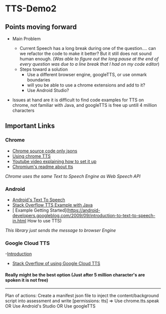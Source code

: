 # TTS-Demo2

## Points moving forward
- Main Problem 
  - Current Speech has a long break during one of the question.... can we refactor the code to make it better? But it still does not sound human enough.
  (_Was able to figure out the long pause at the end of every question was due to a line break that I had on my code editor_)
  - Steps toward a solution
    - Use a different browser engine, googleTTS, or use onmark boundaries
    - will you be able to use a chrome extensions and add to it?  
    - Use Android Studio?  

- Issues at hand are it is difficult to find code examples for TTS on chrome, not familiar with Java, and googleTTS is free up untill 4 million characters 

## Important Links 

### Chrome

- [Chrome source code only jsons](https://chromium.googlesource.com/chromium/chromium/+/3d79ca55eb86e0f8733585beaece851e961ac769/chrome/common/extensions/api/)
- [Using chrome TTS](https://stackoverflow.com/questions/25641521/using-chrome-text-to-speech-in-a-chrome-extension)
- [Youtube video explaining how to set it up](https://www.youtube.com/watch?v=5KL_ccQwAuo)
- [Chromium's readme about tts](https://chromium.googlesource.com/chromium/src.git/+/refs/heads/lkgr-ios-internal/docs/accessibility/tts.md#text-to-speech-in-chrome-and-chrome-os)

*Chrome uses the same Text to Speech Engine as Web Speech API*

### Android
- [Android's Text To Speech](https://developer.android.com/reference/android/speech/tts/package-summary)
- [Stack Overflow TTS Example with Java](https://stackoverflow.com/questions/3058919/text-to-speechtts-android)
- [ Example Getting Started](https://android-developers.googleblog.com/2009/09/introduction-to-text-to-speech-in.html How to use TTS)

*This library just sends the message to browser Engine*

### Google Cloud TTS 
-[Introduction](https://cloud.google.com/text-to-speech)
- [Stack Overflow of using Google Cloud TTS](https://stackoverflow.com/questions/15653145/using-google-text-to-speech-in-javascript)

#### Really might be the best option (Just after 5 million character's are spoken it is not free)
---

Plan of actions: 
Create a manifest json file to inject the content/background script into assessment and write [permissions: tts] => Use chrome.tts.speak
OR
Use Android's Studio
OR 
Use googleTTS
